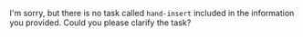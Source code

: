 I'm sorry, but there is no task called `hand-insert` included in the information you provided. Could you please clarify the task?